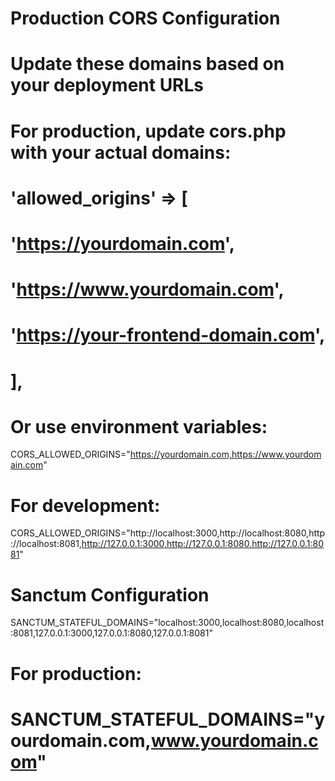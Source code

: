 # Production CORS Configuration
# Update these domains based on your deployment URLs

# For production, update cors.php with your actual domains:
# 'allowed_origins' => [
#     'https://yourdomain.com',
#     'https://www.yourdomain.com',
#     'https://your-frontend-domain.com',
# ],

# Or use environment variables:
CORS_ALLOWED_ORIGINS="https://yourdomain.com,https://www.yourdomain.com"

# For development:
CORS_ALLOWED_ORIGINS="http://localhost:3000,http://localhost:8080,http://localhost:8081,http://127.0.0.1:3000,http://127.0.0.1:8080,http://127.0.0.1:8081"

# Sanctum Configuration
SANCTUM_STATEFUL_DOMAINS="localhost:3000,localhost:8080,localhost:8081,127.0.0.1:3000,127.0.0.1:8080,127.0.0.1:8081"

# For production:
# SANCTUM_STATEFUL_DOMAINS="yourdomain.com,www.yourdomain.com"
